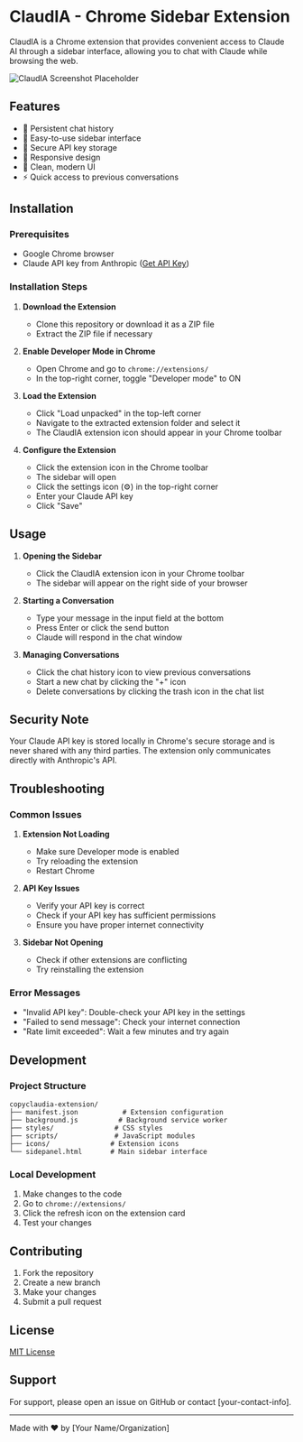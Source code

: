 # ClaudIA - Chrome Sidebar Extension

ClaudIA is a Chrome extension that provides convenient access to Claude AI through a sidebar interface, allowing you to chat with Claude while browsing the web.

![ClaudIA Screenshot Placeholder](/path/to/screenshot.png)

## Features

- 🔄 Persistent chat history
- 💬 Easy-to-use sidebar interface
- 🔐 Secure API key storage
- 📱 Responsive design
- 🎨 Clean, modern UI
- ⚡ Quick access to previous conversations

## Installation

### Prerequisites

- Google Chrome browser
- Claude API key from Anthropic ([Get API Key](https://www.anthropic.com/))

### Installation Steps

1. **Download the Extension**
   - Clone this repository or download it as a ZIP file
   - Extract the ZIP file if necessary

2. **Enable Developer Mode in Chrome**
   - Open Chrome and go to `chrome://extensions/`
   - In the top-right corner, toggle "Developer mode" to ON

3. **Load the Extension**
   - Click "Load unpacked" in the top-left corner
   - Navigate to the extracted extension folder and select it
   - The ClaudIA extension icon should appear in your Chrome toolbar

4. **Configure the Extension**
   - Click the extension icon in the Chrome toolbar
   - The sidebar will open
   - Click the settings icon (⚙️) in the top-right corner
   - Enter your Claude API key
   - Click "Save"

## Usage

1. **Opening the Sidebar**
   - Click the ClaudIA extension icon in your Chrome toolbar
   - The sidebar will appear on the right side of your browser

2. **Starting a Conversation**
   - Type your message in the input field at the bottom
   - Press Enter or click the send button
   - Claude will respond in the chat window

3. **Managing Conversations**
   - Click the chat history icon to view previous conversations
   - Start a new chat by clicking the "+" icon
   - Delete conversations by clicking the trash icon in the chat list

## Security Note

Your Claude API key is stored locally in Chrome's secure storage and is never shared with any third parties. The extension only communicates directly with Anthropic's API.

## Troubleshooting

### Common Issues

1. **Extension Not Loading**
   - Make sure Developer mode is enabled
   - Try reloading the extension
   - Restart Chrome

2. **API Key Issues**
   - Verify your API key is correct
   - Check if your API key has sufficient permissions
   - Ensure you have proper internet connectivity

3. **Sidebar Not Opening**
   - Check if other extensions are conflicting
   - Try reinstalling the extension

### Error Messages

- "Invalid API key": Double-check your API key in the settings
- "Failed to send message": Check your internet connection
- "Rate limit exceeded": Wait a few minutes and try again

## Development

### Project Structure

```
copyclaudia-extension/
├── manifest.json           # Extension configuration
├── background.js          # Background service worker
├── styles/               # CSS styles
├── scripts/              # JavaScript modules
├── icons/               # Extension icons
└── sidepanel.html       # Main sidebar interface
```

### Local Development

1. Make changes to the code
2. Go to `chrome://extensions/`
3. Click the refresh icon on the extension card
4. Test your changes

## Contributing

1. Fork the repository
2. Create a new branch
3. Make your changes
4. Submit a pull request

## License

[MIT License](LICENSE)

## Support

For support, please open an issue on GitHub or contact [your-contact-info].

---

Made with ❤️ by [Your Name/Organization]
